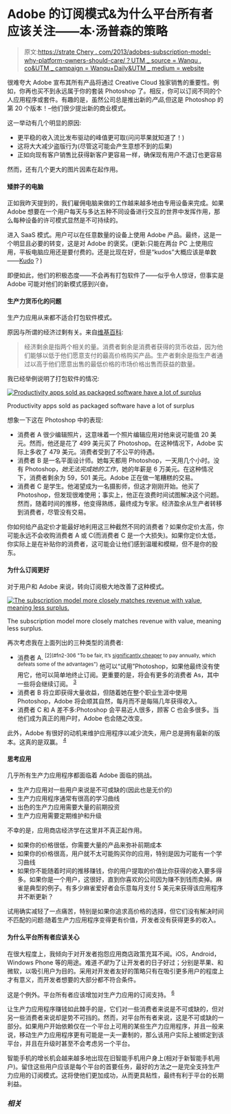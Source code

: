 # Adobe 的订阅模式&为什么平台所有者应该关注——本·汤普森的策略

> 原文:[https://strate Chery . com/2013/adobes-subscription-model-why-platform-owners-should-care/？UTM _ source = Wanqu . co&UTM _ campaign = Wanqu+Daily&UTM _ medium = website](https://stratechery.com/2013/adobes-subscription-model-why-platform-owners-should-care/?utm_source=wanqu.co&utm_campaign=Wanqu+Daily&utm_medium=website)

很难夸大 Adobe 宣布其所有产品将通过 Creative Cloud 独家销售的重要性。例如，你再也买不到永远属于你的套装 Photoshop 了。相反，你可以订阅不同的个人应用程序或套件。有趣的是，虽然公司总是推出新的*产品*,但这是 Photoshop 的第 20 个版本！–他们很少提出新的商业模式。

这一举动有几个明显的原因:

*   更平稳的收入流比发布驱动的峰值更可取(问问苹果就知道了！)
*   这将大大减少盗版行为(尽管这可能会产生意想不到的后果)
*   正如向现有客户销售比获得新客户更容易一样，确保现有用户不退订也更容易

然而，还有几个更大的图片因素在起作用。

#### 矮胖子的电脑

正如我昨天提到的，我们雇佣电脑来做的工作越来越多地由专用设备来完成。如果 Adobe 想要在一个用户每天与多达五种不同设备进行交互的世界中发挥作用，那么每种设备的许可模式显然是不可持续的。

进入 SaaS 模式。用户可以在任意数量的设备上使用 Adobe 产品。最终，这是一个明显且必要的转变，这是对 Adobe 的褒奖。(更新:只能在两台 PC 上使用应用，平板电脑应用还是要付费的。还是比现在好，但是“kudos”大概应该是单数——[Kudo](https://twitter.com/whshep/status/332593217562370048 "Not a word!")？)

即便如此，他们的积极态度——不会再有打包软件了——似乎令人惊讶，但事实是 Adobe 可能对他们的新模式感到兴奋。

#### 生产力货币化的问题

生产力应用从来都不适合打包软件模式。

原因与所谓的经济过剩有关。来自[维基百科](http://en.wikipedia.org/wiki/Economic_surplus):

> 经济剩余是指两个相关的量。消费者剩余是消费者获得的货币收益，因为他们能够以低于他们愿意支付的最高价格购买产品。生产者剩余是指生产者通过以高于他们愿意出售的最低价格的市场价格出售而获益的数量。

我已经举例说明了打包软件的情况:

[![Productivity apps sold as packaged software have a lot of surplus](../Images/528ccdded39c564e22c0ebe4c680a8af.png)](https://i0.wp.com/stratechery.com/wp-content/uploads/2013/05/surplus1.jpg)

Productivity apps sold as packaged software have a lot of surplus



想象一下这在 Photoshop 中的表现:

*   消费者 A 很少编辑照片，这意味着一个照片编辑应用对他来说可能值 20 美元。然而，他还是花了 499 美元买了 Photoshop。在这种情况下，Adobe 实际上多收了 479 美元。消费者受到了不公平的待遇。
*   消费者 B 是一名平面设计师。她每天都用 Photoshop，一天用几个小时。没有 Photoshop，*她无法完成她的工作*，她的年薪是 6 万美元。在这种情况下，消费者剩余为 59，501 美元。Adobe 正在做一笔糟糕的交易。
*   消费者 C 是学生。他渴望成为一名摄影师，但这才刚刚开始。他买了 Photoshop，但发现很难使用；事实上，他正在浪费时间试图解决这个问题。然而，随着时间的推移，他变得熟练，最终成为专家。经济盈余从生产者转移到消费者，尽管没有交易。

你如何给产品定价才能最好地利用这三种截然不同的消费者？如果你定价太高，你可能永远不会收购消费者 A 或 C(而消费者 C 是一个大损失)。如果你定价太低，你实际上是在补贴你的消费者，这可能会让他们感到温暖和模糊，但不是你的股东。

#### 为什么订阅更好

对于用户和 Adobe 来说，转向订阅极大地改善了这种模式。

[![The subscription model more closely matches revenue with value, meaning less surplus.](../Images/74ddbf954ab8b689831b8a4af84aa190.png)](https://i0.wp.com/stratechery.com/wp-content/uploads/2013/05/surplus2.jpg)

The subscription model more closely matches revenue with value, meaning less surplus.



再次考虑我在上面列出的三种类型的消费者:

*   消费者 A. <sup id="rf2-306">[2](#fn2-306 "To be fair, it’s <a href="http://www.adobe.com/products/photoshop/buying-guide.html">significantly cheaper</a> to pay annually, which defeats some of the advantages")</sup> 他可以“试用”Photoshop，如果他最终没有使用它，他可以简单地终止订阅。更重要的是，将会有更多的消费者 As，其中一些将会继续订阅。 <sup id="rf3-306">[3](#fn3-306 "A lot of Consumer As buy a version of Photoshop and hold onto it for years. They are understandably upset by this change, but the truth is Adobe probably doesn’t mind losing them, given the other benefits of subscriptions")</sup>
*   消费者 B 将立即获得大量收益，但随着她在整个职业生涯中使用 Photoshop，Adobe 将会顺其自然，每月而不是每隔几年获得收入。
*   消费者 C 和 A 差不多:Photoshop 会平易近人很多，顾客 C 也会多很多。当他们成为真正的用户时，Adobe 也会随之改变。

此外，Adobe 有很好的动机来维护应用程序以减少流失，用户总是拥有最新的版本。这真的是双赢。 <sup id="rf4-306">[4](#fn4-306 "So why did Adobe wait so long? Truthfully, the technology just wasn’t there until the past few years")</sup>

#### 思考应用

几乎所有生产力应用程序都面临着 Adobe 面临的挑战。

*   生产力应用对一些用户来说是不可或缺的(因此也是无价的)
*   生产力应用程序通常有很高的学习曲线
*   出色的生产力应用需要大量的前期投资
*   生产力应用需要定期维护和升级

不幸的是，应用商店经济学在这里并不真正起作用。

*   如果你的价格很低，你需要大量的产品来弥补前期成本
*   如果你的价格很高，用户就不太可能购买你的应用，特别是因为可能有一个学习曲线
*   如果你不能随着时间的推移赚钱，你的用户提取的价值比你获得的收入要多得多。如果你是一个用户，这很好，直到你喜欢的公司因为赚不到钱而卖掉。麻雀是典型的例子。有多少麻雀爱好者会乐意每月支付 5 美元来获得该应用程序并不断更新？

试用确实减轻了一点痛苦，特别是如果你追求高价格的选择，但它们没有解决时间不匹配的问题:随着生产力应用程序变得更有价值，开发者没有获得更多的收入。

#### 为什么平台所有者应该关心

在很大程度上，我倾向于对开发者抱怨应用商店政策充耳不闻。iOS，Android，Windows Phone 等的用途。难道*不是*为了让开发者的日子好过；分别是苹果、和微软，以吸引用户为目的。采用对开发者友好的策略只有在吸引更多用户的程度上才有意义，而开发者想要的大部分都不符合条件。

这是个例外。平台所有者应该增加对生产力应用的订阅支持。 <sup id="rf6-306">[6](#fn6-306 "Apps can obviously implement this on their own on the server, but that’s impractical for many small shops that specialize in these types of apps. I’m talking about full-blown app store support.")</sup>

让生产力应用程序赚钱如此棘手的是，它们对一些消费者来说是不可或缺的，但对另一些消费者来说却是势不可挡的。然而，对平台所有者来说，这是不可或缺的一部分。如果用户开始依赖仅在一个平台上可用的某些生产力应用程序，并且一般来说，移动生产力应用程序更有可能是一夫一妻制的，那么该用户实际上被绑定到该平台，并且在升级时甚至不会考虑另一个平台。

智能手机的增长机会越来越多地出现在旧智能手机用户身上(相对于新智能手机用户)。留住这些用户应该是每个平台的首要任务，最好的方法之一是完全支持生产力应用的订阅模式。这将使他们更加成功，从而更具粘性，最终有利于平台的长期利益。

### *相关*